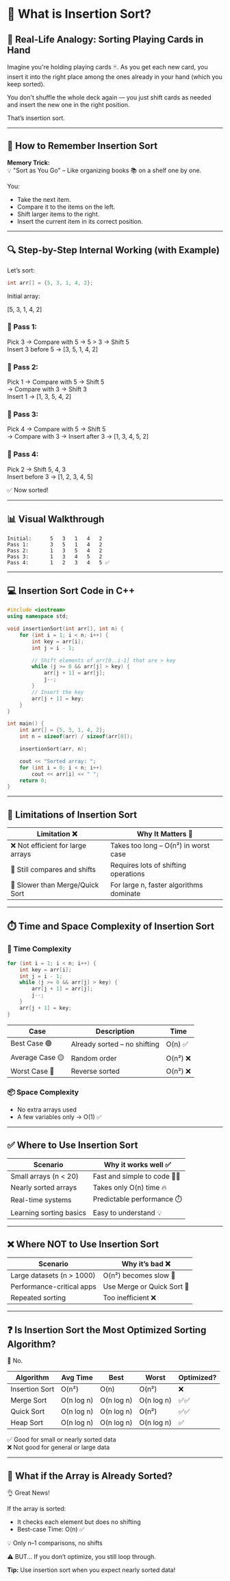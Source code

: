 
# 🪪 What is Insertion Sort?

## 👞 Real-Life Analogy: Sorting Playing Cards in Hand
Imagine you're holding playing cards 🃏. As you get each new card, you insert it into the right place among the ones already in your hand (which you keep sorted).

You don't shuffle the whole deck again — you just shift cards as needed and insert the new one in the right position.

That’s insertion sort.

---

## 🧠 How to Remember Insertion Sort
**Memory Trick:**  
💡 "Sort as You Go" – Like organizing books 📚 on a shelf one by one.

You:
- Take the next item.
- Compare it to the items on the left.
- Shift larger items to the right.
- Insert the current item in its correct position.

---

## 🔍 Step-by-Step Internal Working (with Example)

Let’s sort:
```cpp
int arr[] = {5, 3, 1, 4, 2};
```

Initial array:

[5, 3, 1, 4, 2]

### 🔁 Pass 1:
Pick 3 → Compare with 5 → 5 > 3 → Shift 5  
Insert 3 before 5 → [3, 5, 1, 4, 2]

### 🔁 Pass 2:
Pick 1 → Compare with 5 → Shift 5  
→ Compare with 3 → Shift 3  
Insert 1 → [1, 3, 5, 4, 2]

### 🔁 Pass 3:
Pick 4 → Compare with 5 → Shift 5  
→ Compare with 3 → Insert after 3 → [1, 3, 4, 5, 2]

### 🔁 Pass 4:
Pick 2 → Shift 5, 4, 3  
Insert before 3 → [1, 2, 3, 4, 5]

✅ Now sorted!

---

## 📊 Visual Walkthrough

```
Initial:      5   3   1   4   2
Pass 1:       3   5   1   4   2
Pass 2:       1   3   5   4   2
Pass 3:       1   3   4   5   2
Pass 4:       1   2   3   4   5 ✅
```

---

## 💻 Insertion Sort Code in C++

```cpp
#include <iostream>
using namespace std;

void insertionSort(int arr[], int n) {
    for (int i = 1; i < n; i++) {
        int key = arr[i];
        int j = i - 1;

        // Shift elements of arr[0..i-1] that are > key
        while (j >= 0 && arr[j] > key) {
            arr[j + 1] = arr[j];
            j--;
        }
        // Insert the key
        arr[j + 1] = key;
    }
}

int main() {
    int arr[] = {5, 3, 1, 4, 2};
    int n = sizeof(arr) / sizeof(arr[0]);

    insertionSort(arr, n);

    cout << "Sorted array: ";
    for (int i = 0; i < n; i++)
        cout << arr[i] << " ";
    return 0;
}
```

---

## 🚧 Limitations of Insertion Sort

| Limitation ❌ | Why It Matters 💬 |
|--------------|-------------------|
| ❌ Not efficient for large arrays | Takes too long – O(n²) in worst case |
| 🔁 Still compares and shifts | Requires lots of shifting operations |
| 🐢 Slower than Merge/Quick Sort | For large n, faster algorithms dominate |

---

## ⏱️ Time and Space Complexity of Insertion Sort

### 🔁 Time Complexity

```cpp
for (int i = 1; i < n; i++) {
    int key = arr[i];
    int j = i - 1;
    while (j >= 0 && arr[j] > key) {
        arr[j + 1] = arr[j];
        j--;
    }
    arr[j + 1] = key;
}
```

| Case | Description | Time |
|------|-------------|------|
| Best Case 🟢 | Already sorted – no shifting | O(n) ✅ |
| Average Case 🟡 | Random order | O(n²) ❌ |
| Worst Case 🔴 | Reverse sorted | O(n²) ❌ |

### 📦 Space Complexity
- No extra arrays used
- A few variables only → O(1) ✅

---

## ✅ Where to Use Insertion Sort

| Scenario | Why it works well ✅ |
|----------|----------------------|
| Small arrays (n < 20) | Fast and simple to code 🧑‍💻 |
| Nearly sorted arrays | Takes only O(n) time 🔥 |
| Real-time systems | Predictable performance ⏱️ |
| Learning sorting basics | Easy to understand 💡 |

---

## ❌ Where NOT to Use Insertion Sort

| Scenario | Why it’s bad ❌ |
|----------|----------------|
| Large datasets (n > 1000) | O(n²) becomes slow 🐢 |
| Performance-critical apps | Use Merge or Quick Sort 🚀 |
| Repeated sorting | Too inefficient ❌ |

---

## ❓ Is Insertion Sort the Most Optimized Sorting Algorithm?

🙅 No.

| Algorithm | Avg Time | Best | Worst | Optimized? |
|-----------|----------|------|--------|------------|
| Insertion Sort | O(n²) | O(n) | O(n²) | ❌ |
| Merge Sort | O(n log n) | O(n log n) | O(n log n) | ✅✅ |
| Quick Sort | O(n log n) | O(n log n) | O(n²) | ✅✅ |
| Heap Sort | O(n log n) | O(n log n) | O(n log n) | ✅ |

✅ Good for small or nearly sorted data  
❌ Not good for general or large data

---

## 🤔 What if the Array is Already Sorted?

👌 Great News!

If the array is sorted:
- It checks each element but does no shifting
- Best-case Time: O(n) ✅

💡 Only n–1 comparisons, no shifts

⚠️ BUT...
If you don’t optimize, you still loop through.

**Tip:** Use insertion sort when you expect nearly sorted data!

